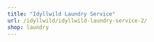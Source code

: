 ```yaml
---
title: "Idyllwild Laundry Service"
url: /idyllwild/idyllwild-laundry-service-2/
shop: laundry
---
```

